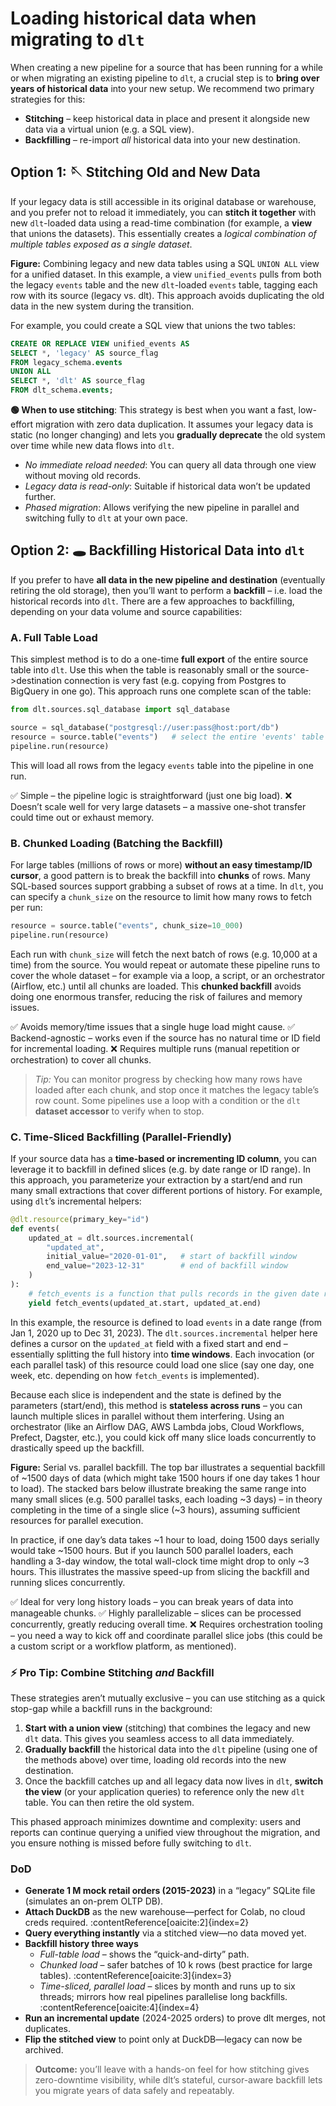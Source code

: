 

# Loading historical data when migrating to `dlt`

When creating a new pipeline for a source that has been running for a while or when migrating an existing pipeline to `dlt`, a crucial step is to **bring over years of historical data** into your new setup. We recommend two primary strategies for this:

* **Stitching** – keep historical data in place and present it alongside new data via a virtual union (e.g. a SQL view).
* **Backfilling** – re-import *all* historical data into your new destination.

## Option 1: 🪡 Stitching Old and New Data

If your legacy data is still accessible in its original database or warehouse, and you prefer not to reload it immediately, you can **stitch it together** with new `dlt`-loaded data using a read-time combination (for example, a **view** that unions the datasets). This essentially creates a *logical combination of multiple tables exposed as a single dataset*.

&#x20;**Figure:** Combining legacy and new data tables using a SQL `UNION ALL` view for a unified dataset. In this example, a view `unified_events` pulls from both the legacy `events` table and the new `dlt`-loaded `events` table, tagging each row with its source (legacy vs. dlt). This approach avoids duplicating the old data in the new system during the transition.

For example, you could create a SQL view that unions the two tables:

```sql
CREATE OR REPLACE VIEW unified_events AS
SELECT *, 'legacy' AS source_flag 
FROM legacy_schema.events
UNION ALL
SELECT *, 'dlt' AS source_flag 
FROM dlt_schema.events;
```

**🟢 When to use stitching**: This strategy is best when you want a fast, low-effort migration with zero data duplication. It assumes your legacy data is static (no longer changing) and lets you **gradually deprecate** the old system over time while new data flows into `dlt`.

* *No immediate reload needed*: You can query all data through one view without moving old records.
* *Legacy data is read-only*: Suitable if historical data won’t be updated further.
* *Phased migration*: Allows verifying the new pipeline in parallel and switching fully to `dlt` at your own pace.

## Option 2: 🕳️ Backfilling Historical Data into `dlt`

If you prefer to have **all data in the new pipeline and destination** (eventually retiring the old storage), then you’ll want to perform a **backfill** – i.e. load the historical records into `dlt`. There are a few approaches to backfilling, depending on your data volume and source capabilities:

### A. Full Table Load

This simplest method is to do a one-time **full export** of the entire source table into `dlt`. Use this when the table is reasonably small or the source->destination connection is very fast (e.g. copying from Postgres to BigQuery in one go). This approach runs one complete scan of the table:

```python
from dlt.sources.sql_database import sql_database

source = sql_database("postgresql://user:pass@host:port/db")
resource = source.table("events")   # select the entire 'events' table
pipeline.run(resource)
```

This will load all rows from the legacy `events` table into the pipeline in one run.

✅ Simple – the pipeline logic is straightforward (just one big load).
❌ Doesn’t scale well for very large datasets – a massive one-shot transfer could time out or exhaust memory.

### B. Chunked Loading (Batching the Backfill)

For large tables (millions of rows or more) **without an easy timestamp/ID cursor**, a good pattern is to break the backfill into **chunks** of rows. Many SQL-based sources support grabbing a subset of rows at a time. In `dlt`, you can specify a `chunk_size` on the resource to limit how many rows to fetch per run:

```python
resource = source.table("events", chunk_size=10_000)
pipeline.run(resource)
```

Each run with `chunk_size` will fetch the next batch of rows (e.g. 10,000 at a time) from the source. You would repeat or automate these pipeline runs to cover the whole dataset – for example via a loop, a script, or an orchestrator (Airflow, etc.) until all chunks are loaded. This **chunked backfill** avoids doing one enormous transfer, reducing the risk of failures and memory issues.

✅ Avoids memory/time issues that a single huge load might cause.
✅ Backend-agnostic – works even if the source has no natural time or ID field for incremental loading.
❌ Requires multiple runs (manual repetition or orchestration) to cover all chunks.

> *Tip:* You can monitor progress by checking how many rows have loaded after each chunk, and stop once it matches the legacy table’s row count. Some pipelines use a loop with a condition or the `dlt` **dataset accessor** to verify when to stop.

### C. Time-Sliced Backfilling (Parallel-Friendly)

If your source data has a **time-based or incrementing ID column**, you can leverage it to backfill in defined slices (e.g. by date range or ID range). In this approach, you parameterize your extraction by a start/end and run many small extractions that cover different portions of history. For example, using `dlt`’s incremental helpers:

```python
@dlt.resource(primary_key="id")
def events(
    updated_at = dlt.sources.incremental(
        "updated_at", 
        initial_value="2020-01-01",   # start of backfill window
        end_value="2023-12-31"        # end of backfill window
    )
):
    # fetch_events is a function that pulls records in the given date range
    yield fetch_events(updated_at.start, updated_at.end)
```

In this example, the resource is defined to load `events` in a date range (from Jan 1, 2020 up to Dec 31, 2023). The `dlt.sources.incremental` helper here defines a cursor on the `updated_at` field with a fixed start and end – essentially splitting the full history into **time windows**. Each invocation (or each parallel task) of this resource could load one slice (say one day, one week, etc. depending on how `fetch_events` is implemented).

Because each slice is independent and the state is defined by the parameters (start/end), this method is **stateless across runs** – you can launch multiple slices in parallel without them interfering. Using an orchestrator (like an Airflow DAG, AWS Lambda jobs, Cloud Workflows, Prefect, Dagster, etc.), you could kick off many slice loads concurrently to drastically speed up the backfill.

&#x20;**Figure:** Serial vs. parallel backfill. The top bar illustrates a sequential backfill of \~1500 days of data (which might take 1500 hours if one day takes 1 hour to load). The stacked bars below illustrate breaking the same range into many small slices (e.g. 500 parallel tasks, each loading \~3 days) – in theory completing in the time of a single slice (\~3 hours), assuming sufficient resources for parallel execution.

In practice, if one day’s data takes \~1 hour to load, doing 1500 days serially would take \~1500 hours. But if you launch 500 parallel loaders, each handling a 3-day window, the total wall-clock time might drop to only \~3 hours. This illustrates the massive speed-up from slicing the backfill and running slices concurrently.

✅ Ideal for very long history loads – you can break years of data into manageable chunks.
✅ Highly parallelizable – slices can be processed concurrently, greatly reducing overall time.
❌ Requires orchestration tooling – you need a way to kick off and coordinate parallel slice jobs (this could be a custom script or a workflow platform, as mentioned).

### ⚡ Pro Tip: Combine Stitching *and* Backfill

These strategies aren’t mutually exclusive – you can use stitching as a quick stop-gap while a backfill runs in the background:

1. **Start with a union view** (stitching) that combines the legacy and new `dlt` data. This gives you seamless access to all data immediately.
2. **Gradually backfill** the historical data into the `dlt` pipeline (using one of the methods above) over time, loading old records into the new destination.
3. Once the backfill catches up and all legacy data now lives in `dlt`, **switch the view** (or your application queries) to reference only the new `dlt` table. You can then retire the old system.

This phased approach minimizes downtime and complexity: users and reports can continue querying a unified view throughout the migration, and you ensure nothing is missed before fully switching to `dlt`.


### DoD

* **Generate 1 M mock retail orders (2015-2023)** in a “legacy” SQLite file (simulates an on-prem OLTP DB).  
* **Attach DuckDB** as the new warehouse—perfect for Colab, no cloud creds required. :contentReference[oaicite:2]{index=2}  
* **Query everything instantly** via a stitched view—no data moved yet.  
* **Backfill history three ways**  
  * *Full-table load* – shows the “quick-and-dirty” path.  
  * *Chunked load* – safer batches of 10 k rows (best practice for large tables). :contentReference[oaicite:3]{index=3}  
  * *Time-sliced, parallel load* – slices by month and runs up to six threads; mirrors how real pipelines parallelise long backfills. :contentReference[oaicite:4]{index=4}  
* **Run an incremental update** (2024-2025 orders) to prove dlt merges, not duplicates.  
* **Flip the stitched view** to point only at DuckDB—legacy can now be archived.

> **Outcome:** you’ll leave with a hands-on feel for how stitching gives zero-downtime visibility, while dlt’s stateful, cursor-aware backfill lets you migrate years of data safely and repeatably.
